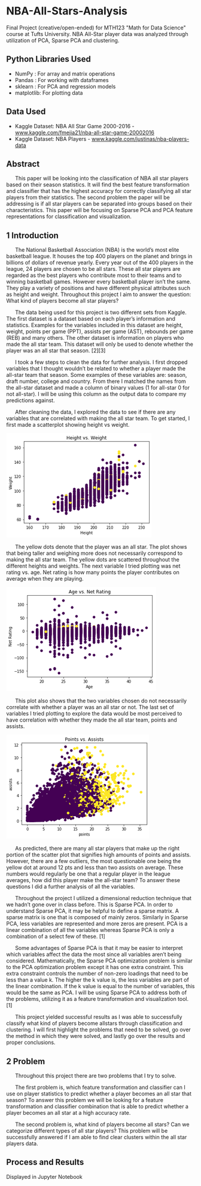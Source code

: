 # NBA-All-Stars-Analysis
Final Project (creative/open-ended) for MTH123 "Math for Data Science" course at Tufts University. NBA All-Star player data was analyzed through utilization of PCA, Sparse PCA and clustering. 

## Python Libraries Used 
* NumPy : For array and matrix operations
* Pandas : For working with dataframes 
* sklearn : For PCA and regression models
* matplotlib: For plotting data 

## Data Used 
* Kaggle Dataset: NBA All Star Game 2000-2016 - www.kaggle.com/fmejia21/nba-all-star-game-20002016
* Kaggle Dataset: NBA Players - www.kaggle.com/justinas/nba-players-data

## Abstract
&nbsp;&nbsp;&nbsp;&nbsp;&nbsp;&nbsp;This paper will be looking into the classification of NBA all star players based on their season statistics. It will find the best feature transformation and classifier that has the highest accuracy for correctly classifying all star players from their statistics. The second problem the paper will be addressing is if all star players can be separated into groups based on their characteristics. This paper will be focusing on Sparse PCA and PCA feature representations for classification and visualization. 

## 1 Introduction

&nbsp;&nbsp;&nbsp;&nbsp;&nbsp;&nbsp;The National Basketball Association (NBA) is the world’s most elite basketball league. It houses the top 400 players on the planet and brings in billions of dollars of revenue yearly. Every year out of the 400 players in the league, 24 players are chosen to be all stars. These all star players are regarded as the best players who contribute most to their teams and to winning basketball games. However every basketball player isn’t the same. They play a variety of positions and have different physical attributes such as height and weight. Throughout this project I aim to answer the question: What kind of players become all star players? 

&nbsp;&nbsp;&nbsp;&nbsp;&nbsp;&nbsp;The data being used for this project is two different sets from Kaggle. The first dataset is a dataset based on each player’s information and statistics. Examples for the variables included in this dataset are height, weight, points per game (PPT), assists per game (AST), rebounds per game (REB) and many others. The other dataset is information on players who made the all star team. This dataset will only be used to denote whether the player was an all star that season. [2][3]

&nbsp;&nbsp;&nbsp;&nbsp;&nbsp;&nbsp;I took a few steps to clean the data for further analysis. I first dropped variables that I thought wouldn’t be related to whether a player made the all-star team that season. Some examples of these variables are: season, draft number, college and country. From there I matched the names from the all-star dataset and made a column of binary values (1 for all-star 0 for not all-star). I will be using this column as the output data to compare my predictions against. 

&nbsp;&nbsp;&nbsp;&nbsp;&nbsp;&nbsp;After cleaning the data, I explored the data to see if there are any variables that are correlated with making the all star team. To get started, I first made a scatterplot showing height vs weight. 

![alt text](/images/image_1.png?raw=true)

&nbsp;&nbsp;&nbsp;&nbsp;&nbsp;&nbsp;The yellow dots denote that the player was an all star. The plot shows that being taller and weighing more does not necessarily correspond to making the all star team. The yellow dots are scattered throughout the different heights and weights. The next variable I tried plotting was net rating vs. age. Net rating is how many points the player contributes on average when they are playing. 

![alt text](/images/image_2.png?raw=true)

&nbsp;&nbsp;&nbsp;&nbsp;&nbsp;&nbsp;This plot also shows that the two variables chosen do not necessarily correlate with whether a player was an all star or not. The last set of variables I tried plotting to explore the data would be most perceived to have correlation with whether they made the all star team, points and assists. 

![alt text](/images/image_3.png?raw=true)

&nbsp;&nbsp;&nbsp;&nbsp;&nbsp;&nbsp;As predicted, there are many all star players that make up the right portion of the scatter plot that signifies high amounts of points and assists. However, there are a few outliers, the most questionable one being the yellow dot at around 12 pts and less than two assists on average. These numbers would regularly be one that a regular player in the league averages, how did this player make the all-star team? To answer these questions I did a further analysis of all the variables. 

&nbsp;&nbsp;&nbsp;&nbsp;&nbsp;&nbsp;Throughout the project I utilized a dimensional reduction technique that we hadn’t gone over in class before. This is Sparse PCA. In order to understand Sparse PCA, it may be helpful to define a sparse matrix. A sparse matrix is one that is composed of mainly zeros. Similarly in Sparse PCA, less variables are represented and more zeros are present. PCA is a linear combination of all the variables whereas Sparse PCA is only a combination of a select few of these. [1]

&nbsp;&nbsp;&nbsp;&nbsp;&nbsp;&nbsp;Some advantages of Sparse PCA is that it may be easier to interpret which variables affect the data the most since all variables aren’t being considered. Mathematically, the Sparse PCA optimization problem is similar to the PCA optimization problem except it has one extra constraint. This extra constraint controls the number of non-zero loadings that need to be less than a value k. The higher the k value is, the less variables are part of the linear combination. If the k value is equal to the number of variables, this would be the same as PCA. I will be using Sparse PCA to address both of the problems, utilizing it as a feature transformation and visualization tool. [1]

&nbsp;&nbsp;&nbsp;&nbsp;&nbsp;&nbsp;This project yielded successful results as I was able to successfully classify what kind of players become allstars through classification and clustering. I will first highlight the problems that need to be solved, go over the method in which they were solved, and lastly go over the results and proper conclusions. 

## 2 Problem 


&nbsp;&nbsp;&nbsp;&nbsp;&nbsp;&nbsp;Throughout this project there are two problems that I try to solve. 

&nbsp;&nbsp;&nbsp;&nbsp;&nbsp;&nbsp;The first problem is, which feature transformation and classifier can I use on player statistics to predict whether a player becomes an all star that season? To answer this problem we will be looking for a feature transformation and classifier combination that is able to predict whether a player becomes an all star at a high accuracy rate. 

&nbsp;&nbsp;&nbsp;&nbsp;&nbsp;&nbsp;The second problem is, what kind of players become all stars? Can we categorize different types of all star players? This problem will be successfully answered if I am able to find clear clusters within the all star players data. 



## Process and Results 

Displayed in Jupyter Notebook 
